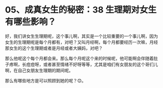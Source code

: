 # 05、成真女生的秘密：38 生理期对女生有哪些影响？

好，我们讲女生生理期呢，这个事儿啊，其实是一个比较重要的一个事儿啊，因为女生的生理期呢是每个月都有，对吧？又叫月经啊，每个月都要经历一次嘛，月经那女生的这个生理期或者是月经或者大姨妈，对吧？

那么他呢这个每个月都会来。那么每个月呢这个来的时候呢，他可能啊会伴随着肚子疼啊，长痘痘呀，或者甚至情绪不好呀等等，尤其是咱们有女朋友的这个哥们儿啊，在自己女朋友生理期的期间呢。

那么有哪些地方是可以照顾到她的呢？😊。